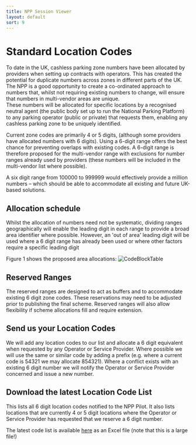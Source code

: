 ```yaml
---
title: NPP Session Viewer 
layout: default
sort: 9
---
```

# Standard Location Codes
To date in the UK, cashless parking zone numbers have been allocated by providers when setting up contracts with operators.  This has created the potential for duplicate numbers across zones in different parts of the UK. 
The NPP is a good opportunity to create a co-ordinated approach to numbers that, whilst not requiring existing numbers to change, will ensure that numbers in multi-vendor areas are unique.   
These numbers will be allocated for specific locations by a recognised neutral agent (the public body set up to run the National Parking Platform) to any parking operator (public or private) that requests them, enabling any cashless parking zone to be uniquely identified.

Current zone codes are primarily 4 or 5 digits, (although some providers have allocated numbers with 6 digits). Using a 6-digit range offers the best chance for preventing overlaps with existing codes.  A 6-digit range is therefore proposed for the multi-vendor range with exclusions for number ranges already used by providers (these numbers will be included in the multi-vendor list where possible).  

A six digit range from 100000 to 999999 would effectively provide a million numbers – which should be able to accommodate all existing and future UK-based solutions.

## Allocation schedule
Whilst the allocation of numbers need not be systematic, dividing ranges geographically will enable the leading digit in each range to provide a broad area identifier where possible. However, an 'out of area' leading digit will be used where a 6 digit range has already been used or where other factors require a specific leading digit 

Figure 1 shows the proposed area allocations:
![CodeBlockTable](assets/images/locations/UKCodeBlocks.png)

## Reserved Ranges
The reserved ranges are designed to act as buffers and to accommodate existing 6 digit zone codes.  These reservations may need to be adjusted prior to publishing the final scheme. 
Reserved ranges will also allow flexibility if scheme allocations fill and require extension.

## Send us your Location Codes
We will add any location codes to our list and allocate a 6 digit equivalent when requested by any Operator or Service Provider.  Where possible we will use the same or similar code by adding a prefix (e.g. where a current code is 54321 we may allocate 854321).  Where a conflict exists with an existing 6 digit number we will notify the Operator or Service Provider concerned and issue a new number.

## Download the latest Location Code List
This lists all 6 digit location codes notified to the NPP Pilot. It also lists locations that are currently 4 or 5 digit locations where the Operator or Service Provider has requested that we reserve a 6 digit number.  

The latest code list is available <a download href="https://npp-uk.org/assets/Locations/20230214NatLocCodes.xlsx">here</a> as an Excel file (note that this is a large file!)
